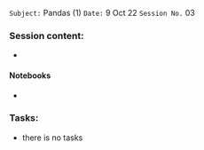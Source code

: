 `Subject:` Pandas (1)
 `Date:` 9 Oct 22 `Session No.` 03

### Session content:

- 


#### Notebooks

- 

### Tasks:

- there is no tasks

